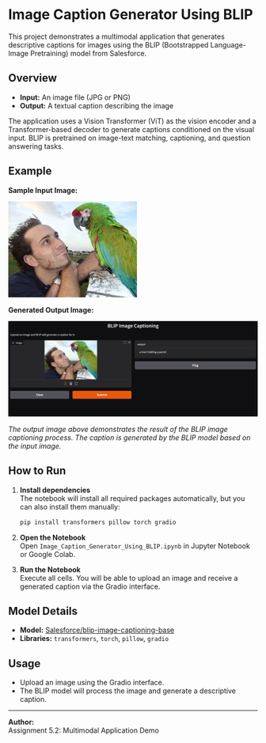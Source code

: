 # Image Caption Generator Using BLIP

This project demonstrates a multimodal application that generates descriptive captions for images using the BLIP (Bootstrapped Language-Image Pretraining) model from Salesforce.

## Overview

- **Input:** An image file (JPG or PNG)
- **Output:** A textual caption describing the image

The application uses a Vision Transformer (ViT) as the vision encoder and a Transformer-based decoder to generate captions conditioned on the visual input. BLIP is pretrained on image-text matching, captioning, and question answering tasks.

## Example

**Sample Input Image:**

![Sample Input](./Sampleimg.jpeg)

**Generated Output Image:**

![Generated Output](./Output.png)

*The output image above demonstrates the result of the BLIP image captioning process. The caption is generated by the BLIP model based on the input image.*

## How to Run

1. **Install dependencies**  
   The notebook will install all required packages automatically, but you can also install them manually:
   ```sh
   pip install transformers pillow torch gradio
   ```

2. **Open the Notebook**  
   Open `Image_Caption_Generator_Using_BLIP.ipynb` in Jupyter Notebook or Google Colab.

3. **Run the Notebook**  
   Execute all cells. You will be able to upload an image and receive a generated caption via the Gradio interface.

## Model Details

- **Model:** [Salesforce/blip-image-captioning-base](https://huggingface.co/Salesforce/blip-image-captioning-base)
- **Libraries:** `transformers`, `torch`, `pillow`, `gradio`

## Usage

- Upload an image using the Gradio interface.
- The BLIP model will process the image and generate a descriptive caption.

---

**Author:**  
Assignment 5.2: Multimodal Application Demo

